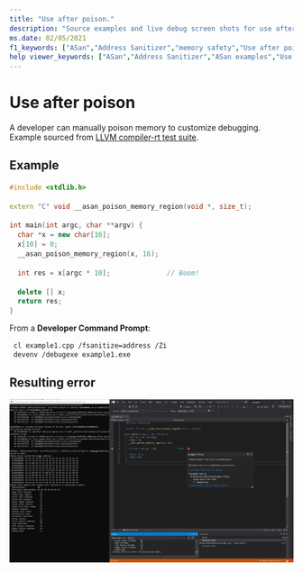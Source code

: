 ```yaml
---
title: "Use after poison."
description: "Source examples and live debug screen shots for use after poison errors."
ms.date: 02/05/2021
f1_keywords: ["ASan","Address Sanitizer","memory safety","Use after poison", "ASan examples"]
help viewer_keywords: ["ASan","Address Sanitizer","ASan examples","Use after poison"]
---
```


# Use after poison

A developer can manually poison memory to customize debugging. Example sourced from [LLVM compiler-rt test suite](https://github.com/llvm/llvm-project/tree/main/compiler-rt/test/asan/TestCases).

## Example

```cpp
#include <stdlib.h>

extern "C" void __asan_poison_memory_region(void *, size_t);

int main(int argc, char **argv) {
  char *x = new char[16];
  x[10] = 0;
  __asan_poison_memory_region(x, 16);

  int res = x[argc * 10];              // Boom!
 
  delete [] x;
  return res;
}
```

From a **Developer Command Prompt**:
```
 cl example1.cpp /fsanitize=address /Zi
 devenv /debugexe example1.exe
```

## Resulting error

![example1](SRC_CODE/use-after-poison/example1.PNG)
